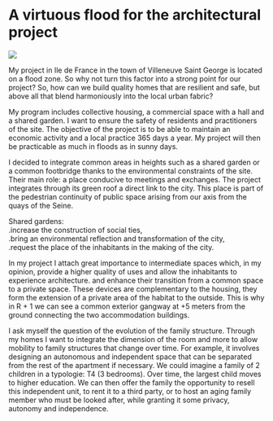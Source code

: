
# A virtuous flood for the architectural project


![](X.png?raw=true)

My project in Ile de France in the town of Villeneuve Saint George is located on a flood zone. So why not turn this factor into a strong point for our project?
So, how can we build quality homes that are resilient and safe, but above all that blend harmoniously into the local urban fabric?

My program includes collective housing, a commercial space with a hall and a shared garden. I want to ensure the safety of residents and practitioners of the site. The objective of the project is to be able to maintain an economic activity and a local practice 365 days a year. My project will then be practicable as much in floods as in sunny days.


I decided to integrate common areas in heights such as a shared garden or a common footbridge thanks to the environmental constraints of the site. Their main role: a place conducive to meetings and exchanges. The project integrates through its green roof a direct link to the city. This place is part of the pedestrian continuity of public space arising from our axis from the quays of the Seine.


Shared gardens:                                                                                                                   
.increase the construction of social ties,                                                                                      
.bring an environmental reflection and transformation of the city,                                                                
.request the place of the inhabitants in the making of the city.


In my project I attach great importance to intermediate spaces which, in my opinion, provide a higher quality of uses and allow the inhabitants to experience architecture.
and enhance their transition from a common space to a private space. These devices are complementary to the housing, they form the extension of a private area of ​​the habitat to the outside. This is why in R + 1 we can see a common exterior gangway at +5 meters from the ground connecting the two accommodation buildings.


I ask myself the question of the evolution of the family structure. Through my homes I want to integrate the dimension of the room and more to allow mobility to family structures that change over time. For example, it involves designing an autonomous and independent space that can be separated from the rest of the apartment if necessary. We could imagine a family of 2 children in a typologie: T4 (3 bedrooms). Over time, the largest child moves to higher education. We can then offer the family the opportunity to resell this independent unit, to rent it to a third party, or to host an aging family member who must be looked after, while granting it some privacy, autonomy and independence.
